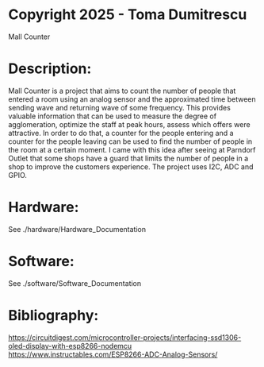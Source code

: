 # Copyright 2025 - Toma Dumitrescu

Mall Counter

# Description:
Mall Counter is a project that aims to count the number of people that entered a room using an analog sensor and the approximated time between sending wave and returning wave of some frequency.
This provides valuable information that can be used to measure the degree of agglomeration, optimize the staff at peak hours, assess which offers were attractive. In order to do that, a counter for the
people entering and a counter for the people leaving can be used to find the number of people in the room at a certain moment. I came with this idea after seeing at Parndorf Outlet that some shops have a
guard that limits the number of people in a shop to improve the customers experience. The project uses I2C, ADC and GPIO.

# Hardware:

See ./hardware/Hardware_Documentation

# Software:

See ./software/Software_Documentation

# Bibliography:
https://circuitdigest.com/microcontroller-projects/interfacing-ssd1306-oled-display-with-esp8266-nodemcu
https://www.instructables.com/ESP8266-ADC-Analog-Sensors/
